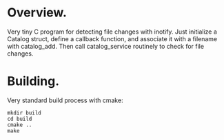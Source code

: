 # Overview.

Very tiny C program for detecting file changes with inotify. Just initialize a Catalog struct, define a callback function, and associate it with a filename with catalog\_add. Then call catalog\_service routinely to check for file changes.

# Building.

Very standard build process with cmake:

```
mkdir build
cd build
cmake ..
make
```
